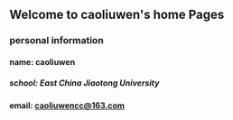 ## Welcome to caoliuwen's home Pages

### personal information  
#### name: caoliuwen  
##### school: East China Jiaotong University  
#### email: caoliuwencc@163.com  
